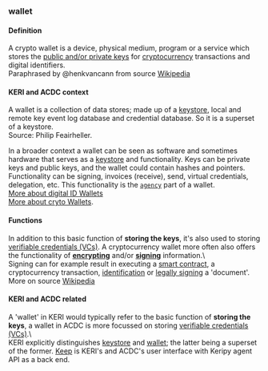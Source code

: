 ### wallet

<h4>Definition</h4><p>A crypto wallet is a device, physical medium, program or a service which stores the <a href="https://en.wikipedia.org/wiki/Public-key_cryptography">public and/or private keys</a> for <a href="https://en.wikipedia.org/wiki/Cryptocurrency">cryptocurrency</a> transactions and digital identifiers.<br>Paraphrased by @henkvancann from source <a href="https://en.wikipedia.org/wiki/Cryptocurrency_wallet">Wikipedia</a></p><h4>KERI and ACDC context</h4><p>A wallet is a collection of data stores; made up of a <a href="keystore">keystore</a>, local and remote key event log database and credential database. So it is a superset of a keystore.<br>Source: Philip Feairheller.</p><p>In a broader context a wallet can be seen as software and sometimes hardware that serves as a <a href="keystore">keystore</a> and functionality. Keys can be private keys and public keys, and the wallet could contain hashes and pointers. Functionality can be signing, invoices (receive), send, virtual credentials, delegation, etc. This functionality is the <a href="agency"><code>agency</code></a> part of a wallet.<br><a href="https://www.thalesgroup.com/en/markets/digital-identity-and-security/government/identity/digital-identity-services/digital-id-wallet">More about digital ID Wallets</a><br><a href="https://cryptocurrencyfacts.com/what-is-a-cryptocurrency-wallet/">More about cryto Wallets</a>.</p><h4>Functions</h4><p>In addition to this basic function of <strong>storing the keys</strong>, it&#39;s also used to storing <a href="verifiable-credential">verifiable credentials (VCs)</a>. A cryptocurrency wallet more often also offers the functionality of <strong><a href="https://en.wikipedia.org/wiki/Encrypting">encrypting</a></strong> and/or <strong><a href="https://en.wikipedia.org/wiki/Digital_signature">signing</a></strong> information.\<br>Signing can for example result in executing a <a href="https://en.wikipedia.org/wiki/Smart_contract">smart contract</a>, a cryptocurrency transaction, <a href="https://en.wikipedia.org/wiki/Digital_signature#Authentication">identification</a> or <a href="https://en.wikipedia.org/wiki/Electronic_signature">legally signing</a> a &#39;document&#39;.<br>More on source <a href="https://en.wikipedia.org/wiki/Cryptocurrency_wallet">Wikipedia</a></p><h4>KERI and ACDC related</h4><p>A &#39;wallet&#39; in KERI would typically refer to the basic function of <strong>storing the keys</strong>, a wallet in ACDC is more focussed on storing <a href="verifiable-credential">verifiable credentials (VCs)</a>.\<br>KERI explicitly distinguishes <a href="keystore">keystore</a> and <a href="wallet">wallet</a>; the latter being a superset of the former. <a href="keep">Keep</a> is KERI&#39;s and ACDC&#39;s user interface with Keripy agent API as a back end.</p>
